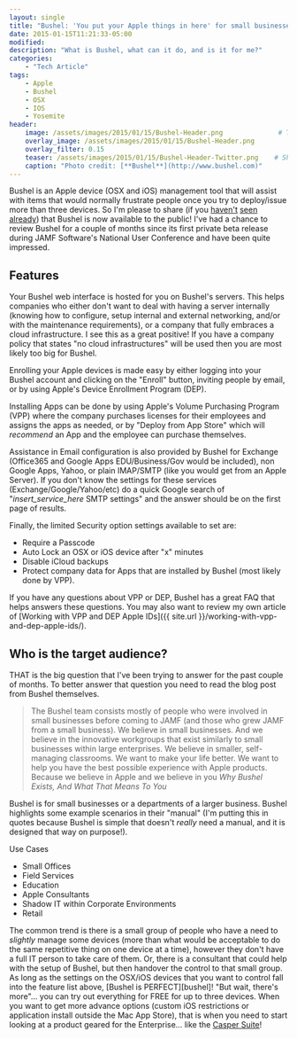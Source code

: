 ```yaml
---
layout: single
title: "Bushel: 'You put your Apple things in here' for small businesses"
date: 2015-01-15T11:21:33-05:00
modified:
description: "What is Bushel, what can it do, and is it for me?"
categories:
    - "Tech Article"
tags:
    - Apple
    - Bushel
    - OSX
    - IOS
    - Yosemite
header:
    image: /assets/images/2015/01/15/Bushel-Header.png     			# Twitter (use 'overlay_image')
    overlay_image: /assets/images/2015/01/15/Bushel-Header.png       	# Article header at 2048x768
    overlay_filter: 0.15
    teaser: /assets/images/2015/01/15/Bushel-Header-Twitter.png    # Shrink image to 575 width
    caption: "Photo credit: [**Bushel**](http://www.bushel.com)"
---
```


Bushel is an Apple device (OSX and iOS) management tool that will assist with items that would normally frustrate people once you try to deploy/issue more than three devices.  So I'm please to share (if you [haven't][one] [seen][two] [already][three]) that Bushel is now available to the public! I've had a chance to review Bushel for a couple of months since its first private beta release during JAMF Software's National User Conference and have been quite impressed.

Features
---

Your Bushel web interface is hosted for you on Bushel's servers.  This helps companies who either don't want to deal with having a server internally (knowing how to configure, setup internal and external networking, and/or with the maintenance requirements), or a company that fully embraces a cloud infrastructure. I see this as a great positive!  If you have a company policy that states "no cloud infrastructures" will be used then you are most likely too big for Bushel.

Enrolling your Apple devices is made easy by either logging into your Bushel account and clicking on the "Enroll" button, inviting people by email, or by using Apple's Device Enrollment Program (DEP).

Installing Apps can be done by using Apple's Volume Purchasing Program (VPP) where the company purchases licenses for their employees and assigns the apps as needed, or by "Deploy from App Store" which will *recommend* an App and the employee can purchase themselves.

Assistance in Email configuration is also provided by Bushel for Exchange (Office365 and Google Apps EDU/Business/Gov would be included), non Google Apps, Yahoo, or plain IMAP/SMTP (like you would get from an Apple Server).  If you don't know the settings for these services (Exchange/Google/Yahoo/etc) do a quick Google search of "*insert_service_here* SMTP settings" and the answer should be on the first page of results.

Finally, the limited Security option settings available to set are:

- Require a Passcode
- Auto Lock an OSX or iOS device after "x" minutes
- Disable iCloud backups
- Protect company data for Apps that are installed by Bushel (most likely done by VPP).

If you have any questions about VPP or DEP, Bushel has a great FAQ that helps answers these questions.  You may also want to review my own article of [Working with VPP and DEP Apple IDs]({{ site.url }}/working-with-vpp-and-dep-apple-ids/).

Who is the target audience?
---

THAT is the big question that I've been trying to answer for the past couple of months.  To better answer that question you need to read the blog post from Bushel themselves.

> The Bushel team consists mostly of people who were involved in small businesses before coming to JAMF (and those who grew JAMF from a small business). We believe in small businesses. And we believe in the innovative workgroups that exist similarly to small businesses within large enterprises. We believe in smaller, self-managing classrooms. We want to make your life better. We want to help you have the best possible experience with Apple products. Because we believe in Apple and we believe in you
> <cite>Why Bushel Exists, And What That Means To You</cite>

Bushel is for small businesses or a departments of a larger business.  Bushel highlights some example scenarios in their "manual" (I'm putting this in quotes because Bushel is simple that doesn't *really* need a manual, and it is designed that way on purpose!).

Use Cases

- Small Offices
- Field Services
- Education
- Apple Consultants
- Shadow IT within Corporate Environments
- Retail

The common trend is there is a small group of people who have a need to *slightly* manage some devices (more than what would be acceptable to do the same repetitive thing on one device at a time), however they don't have a full IT person to take care of them. Or, there is a consultant that could help with the setup of Bushel, but then handover the control to that small group.  As long as the settings on the OSX/iOS devices that you want to control fall into the feature list above, [Bushel is PERFECT][bushel]!  "But wait, there's more"... you can try out everything for FREE for up to three devices.  When you want to get more advance options (custom iOS restrictions or application install outside the Mac App Store), that is when you need to start looking at a product geared for the Enterprise... like the [Casper Suite][casper]!

[toast]: https://www.instagram.com/p/x11noxIW0u/
[one]: https://www.forbes.com/sites/benkepes/2015/01/14/jamf-offers-apple-device-management-for-the-little-guys/
[two]: https://finance.yahoo.com/news/introducing-bushel-powerful-apple-device-140300749.html
[three]: https://betanews.com/2015/01/14/bushel-makes-apple-mobile-device-management-available-to-smaller-businesses/
[casper]: https://www.jamfsoftware.com/products/jamf-pro/
